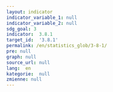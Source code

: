 ```yaml
---
layout: indicator
indicator_variable_1: null
indicator_variable_2: null
sdg_goal: 3
indicator:  3.8.1
target_id:  '3.8.1'
permalink: /en/statistics_glob/3-8-1/
pre: null
graph: null
source_url: null
lang:  en
kategorie:  null
zmienne: null
---
```

